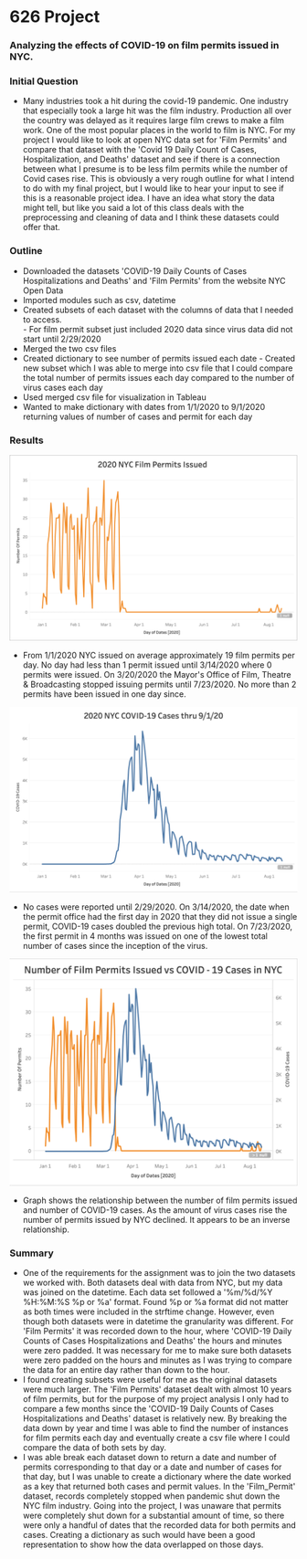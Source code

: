 # 626 Project
### Analyzing the effects of COVID-19 on film permits issued in NYC.

### Initial Question
- Many industries took a hit during the covid-19 pandemic. One industry that especially took a large hit was the film industry. Production all over the country was delayed as it requires large film crews to make a film work. One of the most popular places in the world to film is NYC. For my project I would like to look at open NYC data set for 'Film Permits' and compare that dataset with the 'Covid 19 Daily Count of Cases, Hospitalization, and Deaths' dataset and see if there is a connection between what I presume is to be less film permits while the number of Covid cases rise. This is obviously a very rough outline for what I intend to do with my final project, but I would like to hear your input to see if this is a reasonable project idea. I have an idea what story the data might tell, but like you said a lot of this class deals with the preprocessing and cleaning of data and I think these datasets could offer that.

### Outline

- Downloaded the datasets 'COVID-19 Daily Counts of Cases Hospitalizations and Deaths' and 'Film Permits' from the website NYC Open Data
- Imported modules such as csv, datetime
- Created subsets of each dataset with the columns of data that I needed to access.  
      - For film permit subset just included 2020 data since virus data did not start until 2/29/2020
- Merged the two csv files
- Created dictionary to see number of permits issued each date
      - Created new subset which I was able to merge into csv file that I could compare the total number of permits issues each day compared to the number of virus cases each day
- Used merged csv file for visualization in Tableau
- Wanted to make dictionary with dates from 1/1/2020 to 9/1/2020 returning values of number of cases and permit for each day

### Results

![2020 NYC Film Permits Issued](Images/filmpermits.png)
* From 1/1/2020 NYC issued on average approximately 19 film permits per day. No day had less than 1 permit issued until 3/14/2020 where 0 permits were issued. On 3/20/2020 the Mayor's Office of Film, Theatre & Broadcasting stopped issuing permits until 7/23/2020. No more than 2 permits have been issued in one day since.

![2020 NYC COVID-19 Cases](Images/covid19cases.png)
* No cases were reported until 2/29/2020. On 3/14/2020, the date when the permit office had the first day in 2020 that they did not issue a single permit, COVID-19 cases doubled the previous high total. On 7/23/2020, the first permit in 4 months was issued on one of the lowest total number of cases since the inception of the virus.

![NYC Film Permits Issued vs COVID-19 Cases](Images/626project.png)
* Graph shows the relationship between the number of film permits issued and number of COVID-19 cases. As the amount of virus cases rise the number of permits issued by NYC declined. It appears to be an inverse relationship.

### Summary

* One of the requirements for the assignment was to join the two datasets we worked with. Both datasets deal with data from NYC, but my data was joined on the datetime. Each data set followed a '%m/%d/%Y %H:%M:%S %p or %a' format. Found %p or %a format did not matter as both times were included in the strftime change. However, even though both datasets were in datetime the granularity was different. For 'Film Permits' it was recorded down to the hour, where 'COVID-19 Daily Counts of Cases Hospitalizations and Deaths' the hours and minutes were zero padded. It was necessary for me to make sure both datasets were zero padded on the hours and minutes as I was trying to compare the data for an entire day rather than down to the hour.
* I found creating subsets were useful for me as the original datasets were much larger. The 'Film Permits' dataset dealt with almost 10 years of film permits, but for the purpose of my project analysis I only had to compare a few months since the 'COVID-19 Daily Counts of Cases Hospitalizations and Deaths' dataset is relatively new. By breaking the data down by year and time I was able to find the number of instances for film permits each day and eventually create a csv file where I could compare the data of both sets by day.
* I was able break each dataset down to return a date and number of permits corresponding to that day or a date and number of cases for that day, but I was unable to create a dictionary where the date worked as a key that returned both cases and permit values. In the 'Film_Permit' dataset, records completely stopped when pandemic shut down the NYC film industry. Going into the project, I was unaware that permits were completely shut down for a substantial amount of time, so there were only a handful of dates that the recorded data for both permits and cases. Creating a dictionary as such would have been a good representation to show how the data overlapped on those days.
